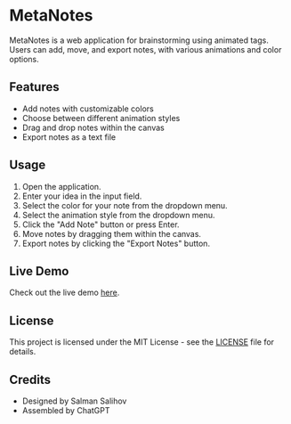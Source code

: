 # MetaNotes

MetaNotes is a web application for brainstorming using animated tags. Users can add, move, and export notes, with various animations and color options.


## Features

- Add notes with customizable colors
- Choose between different animation styles
- Drag and drop notes within the canvas
- Export notes as a text file

## Usage

1. Open the application.
2. Enter your idea in the input field.
3. Select the color for your note from the dropdown menu.
4. Select the animation style from the dropdown menu.
5. Click the "Add Note" button or press Enter.
6. Move notes by dragging them within the canvas.
7. Export notes by clicking the "Export Notes" button.

## Live Demo

Check out the live demo [here](https://slmnconcepts.github.io/metanotes).

## License

This project is licensed under the MIT License - see the [LICENSE](LICENSE) file for details.

## Credits

- Designed by Salman Salihov
- Assembled by ChatGPT
